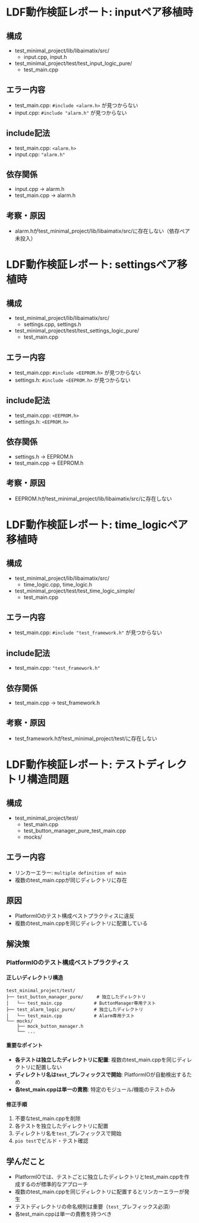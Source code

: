 # LDF動作検証レポート: inputペア移植時

## 構成
- test_minimal_project/lib/libaimatix/src/
  - input.cpp, input.h
- test_minimal_project/test/test_input_logic_pure/
  - test_main.cpp

## エラー内容
- test_main.cpp: `#include <alarm.h>` が見つからない
- input.cpp: `#include "alarm.h"` が見つからない

## include記法
- test_main.cpp: `<alarm.h>`
- input.cpp: `"alarm.h"`

## 依存関係
- input.cpp → alarm.h
- test_main.cpp → alarm.h

## 考察・原因
- alarm.hがtest_minimal_project/lib/libaimatix/src/に存在しない（依存ペア未投入） 


# LDF動作検証レポート: settingsペア移植時

## 構成
- test_minimal_project/lib/libaimatix/src/
  - settings.cpp, settings.h
- test_minimal_project/test/test_settings_logic_pure/
  - test_main.cpp

## エラー内容
- test_main.cpp: `#include <EEPROM.h>` が見つからない
- settings.h: `#include <EEPROM.h>` が見つからない

## include記法
- test_main.cpp: `<EEPROM.h>`
- settings.h: `<EEPROM.h>`

## 依存関係
- settings.h → EEPROM.h
- test_main.cpp → EEPROM.h

## 考察・原因
- EEPROM.hがtest_minimal_project/lib/libaimatix/src/に存在しない 


# LDF動作検証レポート: time_logicペア移植時

## 構成
- test_minimal_project/lib/libaimatix/src/
  - time_logic.cpp, time_logic.h
- test_minimal_project/test/test_time_logic_simple/
  - test_main.cpp

## エラー内容
- test_main.cpp: `#include "test_framework.h"` が見つからない

## include記法
- test_main.cpp: `"test_framework.h"`

## 依存関係
- test_main.cpp → test_framework.h

## 考察・原因
- test_framework.hがtest_minimal_project/test/に存在しない 


# LDF動作検証レポート: テストディレクトリ構造問題

## 構成
- test_minimal_project/test/
  - test_main.cpp
  - test_button_manager_pure_test_main.cpp
  - mocks/

## エラー内容
- リンカーエラー: `multiple definition of main`
- 複数のtest_main.cppが同じディレクトリに存在

## 原因
- PlatformIOのテスト構成ベストプラクティスに違反
- 複数のtest_main.cppを同じディレクトリに配置している

## 解決策
### PlatformIOのテスト構成ベストプラクティス

#### 正しいディレクトリ構造
```
test_minimal_project/test/
├── test_button_manager_pure/     # 独立したディレクトリ
│   └── test_main.cpp            # ButtonManager専用テスト
├── test_alarm_logic_pure/       # 独立したディレクトリ
│   └── test_main.cpp            # Alarm専用テスト
└── mocks/
    ├── mock_button_manager.h
    └── ...
```

#### 重要なポイント
- **各テストは独立したディレクトリに配置**: 複数のtest_main.cppを同じディレクトリに配置しない
- **ディレクトリ名は`test_`プレフィックスで開始**: PlatformIOが自動検出するため
- **各test_main.cppは単一の責務**: 特定のモジュール/機能のテストのみ

#### 修正手順
1. 不要なtest_main.cppを削除
2. 各テストを独立したディレクトリに配置
3. ディレクトリ名を`test_`プレフィックスで開始
4. `pio test`でビルド・テスト確認

## 学んだこと
- PlatformIOでは、テストごとに独立したディレクトリとtest_main.cppを作成するのが標準的なアプローチ
- 複数のtest_main.cppを同じディレクトリに配置するとリンカーエラーが発生
- テストディレクトリの命名規則は重要（`test_`プレフィックス必須）
- 各test_main.cppは単一の責務を持つべき 
